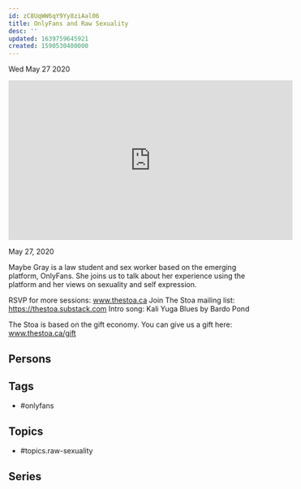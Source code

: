 ```yaml
---
id: zC8UqWW6qY9Yy8ziAal06
title: OnlyFans and Raw Sexuality
desc: ''
updated: 1639759645921
created: 1590530400000
---
```





Wed May 27 2020

<iframe width="560" height="315" src="https://www.youtube.com/embed/h376KMn3HnY" title="OnlyFans and Raw Sexuality w/ Maybe Gray" frameborder="0" allow="accelerometer; autoplay; clipboard-write; encrypted-media; gyroscope; picture-in-picture" allowfullscreen ></iframe>

May 27, 2020

Maybe Gray is a law student and sex worker based on the emerging platform, OnlyFans. She joins us to talk about her experience using the platform and her views on sexuality and self expression.

RSVP for more sessions: www.thestoa.ca
Join The Stoa mailing list: https://thestoa.substack.com
Intro song: Kali Yuga Blues by Bardo Pond

The Stoa is based on the gift economy. You can give us a gift here: www.thestoa.ca/gift

## Persons



## Tags

- #onlyfans

## Topics

- #topics.raw-sexuality

## Series



